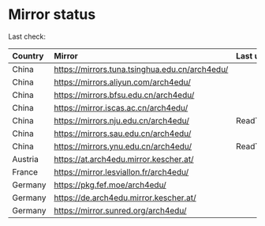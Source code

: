 <script src="./time.js"></script>
# Mirror status
Last check: <script type="text/javascript">localize(1681110989.3661284);</script>

|Country|Mirror|Last update|
|:------|:-----|:----------|
|China|https://mirrors.tuna.tsinghua.edu.cn/arch4edu/|<script type="text/javascript">localize(1681064937);</script>|
|China|https://mirrors.aliyun.com/arch4edu/|<script type="text/javascript">localize(1681021721);</script>|
|China|https://mirrors.bfsu.edu.cn/arch4edu/|<script type="text/javascript">localize(1681064937);</script>|
|China|https://mirror.iscas.ac.cn/arch4edu/|<script type="text/javascript">localize(1681064937);</script>|
|China|https://mirrors.nju.edu.cn/arch4edu/|ReadTimeout|
|China|https://mirrors.sau.edu.cn/arch4edu/|<script type="text/javascript">localize(1673850842);</script>|
|China|https://mirrors.ynu.edu.cn/arch4edu/|ReadTimeout|
|Austria|https://at.arch4edu.mirror.kescher.at/|<script type="text/javascript">localize(1681064937);</script>|
|France|https://mirror.lesviallon.fr/arch4edu/|<script type="text/javascript">localize(1681064937);</script>|
|Germany|https://pkg.fef.moe/arch4edu/|<script type="text/javascript">localize(1681064937);</script>|
|Germany|https://de.arch4edu.mirror.kescher.at/|<script type="text/javascript">localize(1681064937);</script>|
|Germany|https://mirror.sunred.org/arch4edu/|<script type="text/javascript">localize(1681064937);</script>|

<script src="./tablefilter/tablefilter.js"></script>
<script src="./table.js"></script>